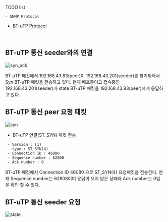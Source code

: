 
TODO list
```
- SNMP Protocol

```

- [BT-uTP Protocol](http://www.bittorrent.org/beps/bep_0029.html)
</br>

BT-uTP 통신 seeder와의 연결
---  
![syn_ack](https://user-images.githubusercontent.com/15623089/45482545-5dfc0480-b789-11e8-87ce-b335925c3d28.png)

 BT-uTP 패킷에서 192.168.43.83(peer)이 192.168.43.201(seeder)를 찾기위해서 Syn BT-uTP 패킷을 전송하고 있다.
 현재 배포중이고 접속중인 192.168.43.201(seeder)가 state BT-uTP 패킷을 192.168.43.83(peer)에게 응답하고 있다.  


BT-uTP 통신 peer 요청 패킷
---  
![syn](https://user-images.githubusercontent.com/15623089/45484080-ef6d7580-b78d-11e8-8cf7-f71769e88e31.png)  
  
- BT-uTP 연결(ST_SYN) 패킷 전송  
  
```
 - Version : (1)
 - type : ST_SYN(4)
 - Connection ID : 46080
 - Sequence number : 62808
 - Ack number : 0
```  
  
BT-uTP 패킷에서 Connection ID 46080 으로 ST_SYN(4) 요청패킷을 전송한다. 현재 Sequence number는 62808이며 응답이 오지 않은 상태라 Ack number는 0임을 확인 할 수 있다.
  
  
BT-uTP 통신 seeder 요청 
---  
![state](https://user-images.githubusercontent.com/15623089/45506094-3d539f00-b7c9-11e8-919d-b36be807272e.png)
  
  

